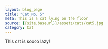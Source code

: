```yaml
---
layout: blog_page
title: "Cat No. 5"
meta: This is a cat lying on the floor
source: {{site.baseurl}}/assets/cats/cat5.jpg
category: Cat
---
```


This cat is soooo lazy!